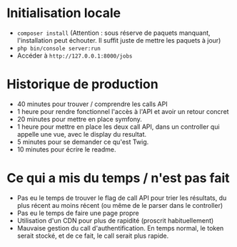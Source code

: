 # Initialisation locale
- `composer install` (Attention : sous réserve de paquets manquant, l'installation peut échouter. Il suffit juste de mettre les paquets à jour)
- `php bin/console server:run`
- Accéder à `http://127.0.0.1:8000/jobs`

# Historique de production
- 40 minutes pour trouver / comprendre les calls API
- 1 heure pour rendre fonctionnel l'accès à l'API et avoir un retour concret
- 20 minutes pour mettre en place symfony.
- 1 heure pour mettre en place les deux call API, dans un controller qui appelle une vue, avec le display du resultat.
- 5 minutes pour se demander ce qu'est Twig.
- 10 minutes pour écrire le readme.

# Ce qui a mis du temps / n'est pas fait
- Pas eu le temps de trouver le flag de call API pour trier les résultats, du plus récent au moins récent (ou même de le parser dans le controller)
- Pas eu le temps de faire une page propre
- Utilisation d'un CDN pour plus de rapidité (proscrit habituellement)
- Mauvaise gestion du call d'authentification. En temps normal, le token serait stocké, et de ce fait, le call serait plus rapide.